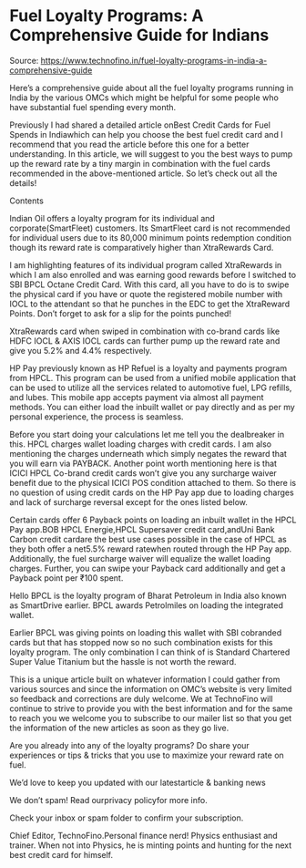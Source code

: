 # Fuel Loyalty Programs: A Comprehensive Guide for Indians

Source: https://www.technofino.in/fuel-loyalty-programs-in-india-a-comprehensive-guide

Here’s a comprehensive guide about all the fuel loyalty programs running in India by the various OMCs which might be helpful for some people who have substantial fuel spending every month.

Previously I had shared a detailed article onBest Credit Cards for Fuel Spends in Indiawhich can help you choose the best fuel credit card and I recommend that you read the article before this one for a better understanding. In this article, we will suggest to you the best ways to pump up the reward rate by a tiny margin in combination with the fuel cards recommended in the above-mentioned article. So let’s check out all the details!

Contents

Indian Oil offers a loyalty program for its individual and corporate(SmartFleet) customers. Its SmartFleet card is not recommended for individual users due to its 80,000 minimum points redemption condition though its reward rate is comparatively higher than XtraRewards Card.

I am highlighting features of its individual program called XtraRewards in which I am also enrolled and was earning good rewards before I switched to SBI BPCL Octane Credit Card. With this card, all you have to do is to swipe the physical card if you have or quote the registered mobile number with IOCL to the attendant so that he punches in the EDC to get the XtraReward Points. Don’t forget to ask for a slip for the points punched!

XtraRewards card when swiped in combination with co-brand cards like HDFC IOCL & AXIS IOCL cards can further pump up the reward rate and give you 5.2% and 4.4% respectively.

HP Pay previously known as HP Refuel is a loyalty and payments program from HPCL. This program can be used from a unified mobile application that can be used to utilize all the services related to automotive fuel, LPG refills, and lubes. This mobile app accepts payment via almost all payment methods. You can either load the inbuilt wallet or pay directly and as per my personal experience, the process is seamless.

Before you start doing your calculations let me tell you the dealbreaker in this. HPCL charges wallet loading charges with credit cards. I am also mentioning the charges underneath which simply negates the reward that you will earn via PAYBACK. Another point worth mentioning here is that ICICI HPCL Co-brand credit cards won’t give you any surcharge waiver benefit due to the physical ICICI POS condition attached to them. So there is no question of using credit cards on the HP Pay app due to loading charges and lack of surcharge reversal except for the ones listed below.

Certain cards offer 6 Payback points on loading an inbuilt wallet in the HPCL Pay app.BOB HPCL Energie,HPCL Supersaver credit card,andUni Bank Carbon credit cardare the best use cases possible in the case of HPCL as they both offer a net5.5% reward ratewhen routed through the HP Pay app. Additionally, the fuel surcharge waiver will equalize the wallet loading charges. Further, you can swipe your Payback card additionally and get a Payback point per ₹100 spent.

Hello BPCL is the loyalty program of Bharat Petroleum in India also known as SmartDrive earlier. BPCL awards Petrolmiles on loading the integrated wallet.

Earlier BPCL was giving points on loading this wallet with SBI cobranded cards but that has stopped now so no such combination exists for this loyalty program. The only combination I can think of is Standard Chartered Super Value Titanium but the hassle is not worth the reward.

This is a unique article built on whatever information I could gather from various sources and since the information on OMC’s website is very limited so feedback and corrections are duly welcome. We at TechnoFino will continue to strive to provide you with the best information and for the same to reach you we welcome you to subscribe to our mailer list so that you get the information of the new articles as soon as they go live.

Are you already into any of the loyalty programs? Do share your experiences or tips & tricks that you use to maximize your reward rate on fuel.

We’d love to keep you updated with our latestarticle & banking news

We don’t spam! Read ourprivacy policyfor more info.

Check your inbox or spam folder to confirm your subscription.

Chief Editor, TechnoFino.Personal finance nerd! Physics enthusiast and trainer. When not into Physics, he is minting points and hunting for the next best credit card for himself.
